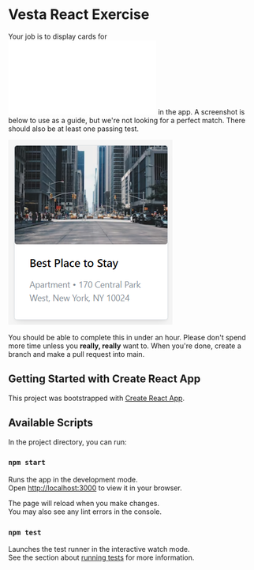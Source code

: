 # Vesta React Exercise

Your job is to display cards for ![this data](src/data.json) in the app. A screenshot is below to use as a guide, but we're not looking for a perfect match. There should also be at least one passing test.

![](screenshot.png)

You should be able to complete this in under an hour. Please don't spend more time unless you **really, really** want to. When you're done, create a branch and make a pull request into main.

## Getting Started with Create React App

This project was bootstrapped with [Create React App](https://github.com/facebook/create-react-app).

## Available Scripts

In the project directory, you can run:

### `npm start`

Runs the app in the development mode.\
Open [http://localhost:3000](http://localhost:3000) to view it in your browser.

The page will reload when you make changes.\
You may also see any lint errors in the console.

### `npm test`

Launches the test runner in the interactive watch mode.\
See the section about [running tests](https://facebook.github.io/create-react-app/docs/running-tests) for more information.
